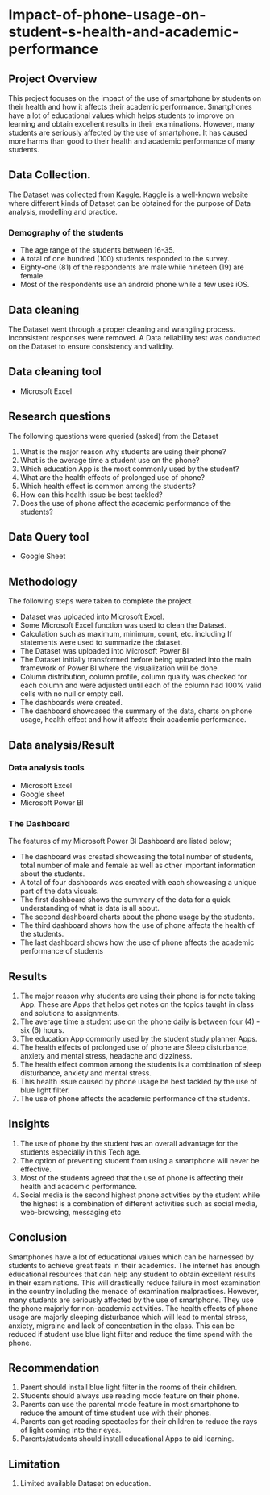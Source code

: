 # Impact-of-phone-usage-on-student-s-health-and-academic-performance
## Project Overview
This project focuses on the impact of the use of smartphone by students on their health and how it affects their academic performance. Smartphones have a lot of educational values which helps students to improve on learning and obtain excellent results in their examinations. However, many students are seriously affected by the use of smartphone. It has caused more harms than good to their health and academic performance of many students. 
## Data Collection. 
The Dataset was collected from Kaggle. Kaggle is a well-known website where different kinds of Dataset can be obtained for the purpose of Data analysis, modelling and practice. 
### Demography of the students
-	The age range of the students between 16-35.
-	A total of one hundred (100) students responded to the survey.
-	Eighty-one (81) of the respondents are male while nineteen (19) are female. 
-	Most of the respondents use an android phone while a few uses iOS.
## Data cleaning
The Dataset went through a proper cleaning and wrangling process. Inconsistent responses were removed. A Data reliability test was conducted on the Dataset to ensure consistency and validity.
## Data cleaning tool
-	Microsoft Excel

## Research questions 
The following questions were queried (asked) from the Dataset
1.	What is the major reason why students are using their phone?
2.	What is the average time a student use on the phone?
3.	Which education App is the most commonly used by the student?
4.	What are the health effects of prolonged use of phone?
5.	Which health effect is common among the students?
6.	How can this health issue be best tackled?
7.	Does the use of phone affect the academic performance of the students?
## Data Query tool
-	Google Sheet
## Methodology 
The following steps were taken to complete the project
-	Dataset was uploaded into Microsoft Excel.
-	Some Microsoft Excel function was used to clean the Dataset.
-	Calculation such as maximum, minimum, count, etc. including If statements were used to summarize the dataset.
-	The Dataset was uploaded into Microsoft Power BI 
-	The Dataset initially transformed before being uploaded into the main framework of Power BI where the visualization will be done.
-	Column distribution, column profile, column quality was checked for each column and were adjusted until each of the column had 100% valid cells with no null or empty cell.
-	The dashboards were created.
-	The dashboard showcased the summary of the data, charts on phone usage, health effect and how it affects their academic performance.
## Data analysis/Result
### Data analysis tools
-	Microsoft Excel
-	Google sheet
-	Microsoft Power BI
### The Dashboard
The features of my Microsoft Power BI Dashboard are listed below;
-	The dashboard was created showcasing the total number of students, total number of male and female as well as other important information about the students.
-	A total of four dashboards was created with each showcasing a unique part of the data visuals. 
-	The first dashboard shows the summary of the data for a quick understanding of what is data is all about.
-	The second dashboard charts about the phone usage by the students.
-	The third dashboard shows how the use of phone affects the health of the students.
-	The last dashboard shows how the use of phone affects the academic performance of students
## Results
1.	The major reason why students are using their phone is for note taking App. These are Apps that helps get notes on the topics taught in class and solutions to assignments. 
2.	The average time a student use on the phone daily is between four (4) - six (6) hours.
3.	The education App commonly used by the student study planner Apps.
4.	The health effects of prolonged use of phone are Sleep disturbance, anxiety and mental stress, headache and dizziness.
5.	The health effect common among the students is a combination of sleep disturbance, anxiety and mental stress.
6.	This health issue caused by phone usage be best tackled by the use of blue light filter.
7.	The use of phone affects the academic performance of the students. 
## Insights
1.	The use of phone by the student has an overall advantage for the students especially in this Tech age. 
2.	The option of preventing student from using a smartphone will never be effective. 
3.	Most of the students agreed that the use of phone is affecting their health and academic performance. 
4.	Social media is the second highest phone activities by the student while the highest is a combination of different activities such as social media,  web-browsing, messaging etc
## Conclusion
Smartphones have a lot of educational values which can be harnessed by students to achieve great feats in their academics. The internet has enough educational resources that can help any student to obtain excellent results in their examinations. This will drastically reduce failure in most examination in the country including the menace of examination malpractices. However, many students are seriously affected by the use of smartphone. They use the phone majorly for non-academic activities. The health effects of phone usage are majorly sleeping disturbance which will lead to mental stress, anxiety, migraine and lack of concentration in the class. This can be reduced if student use blue light filter and reduce the time spend with the phone.

## Recommendation
1.	Parent should install blue light filter in the rooms of their children.
2.	Students should always use reading mode feature on their phone. 
3.	Parents can use the parental mode feature in most smartphone to reduce the amount of time student use with their phones.
4.	Parents can get reading spectacles for their children to reduce the rays of light coming into their eyes. 
5.	Parents/students should install educational Apps to aid learning. 
## Limitation
1.	Limited available Dataset on education. 
